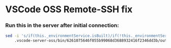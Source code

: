 # VSCode OSS Remote-SSH fix
### Run this in the server after initial connection:
```bash
sed -i 's/if(this._environmentService.isBuilt)/if(!this._environmentService.isBuilt)/' \
    .vscode-server-oss/bin/6261075646f055b99068d3688932416f2346dd3b/out/vs/server/node/server.main.js
```
